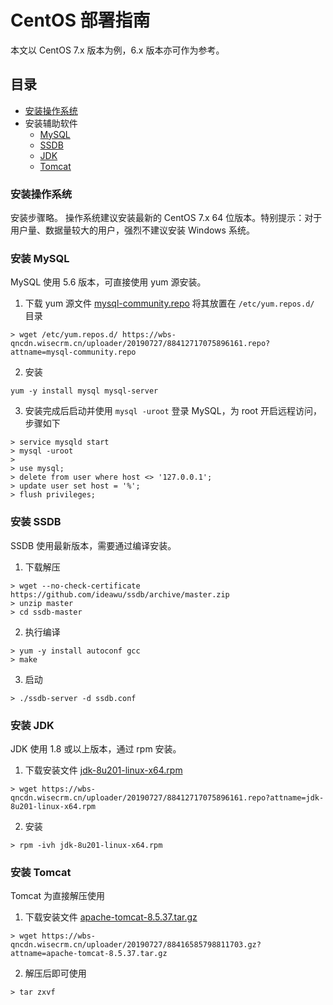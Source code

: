 # CentOS 部署指南
本文以 CentOS 7.x 版本为例，6.x 版本亦可作为参考。

## 目录
* [安装操作系统](#安装操作系统)
* 安装辅助软件
  * [MySQL](#安装-mysql)
  * [SSDB](#安装-ssdb)
  * [JDK](#安装-jdk)
  * [Tomcat](#安装-tomcat)
  
### 安装操作系统
安装步骤略。
操作系统建议安装最新的 CentOS 7.x 64 位版本。特别提示：对于用户量、数据量较大的用户，强烈不建议安装 Windows 系统。

### 安装 MySQL
MySQL 使用 5.6 版本，可直接使用 yum 源安装。
1. 下载 yum 源文件 [mysql-community.repo](https://wbs-qncdn.wisecrm.cn/uploader/20190727/88412717075896161.repo?attname=mysql-community.repo) 将其放置在 `/etc/yum.repos.d/` 目录
```
> wget /etc/yum.repos.d/ https://wbs-qncdn.wisecrm.cn/uploader/20190727/88412717075896161.repo?attname=mysql-community.repo
```
2. 安装
```
yum -y install mysql mysql-server
```
3. 安装完成后启动并使用 `mysql -uroot` 登录 MySQL，为 root 开启远程访问，步骤如下
```
> service mysqld start
> mysql -uroot
>
> use mysql;
> delete from user where host <> '127.0.0.1';
> update user set host = '%';
> flush privileges;
```

### 安装 SSDB
SSDB 使用最新版本，需要通过编译安装。

1. 下载解压
```
> wget --no-check-certificate https://github.com/ideawu/ssdb/archive/master.zip
> unzip master
> cd ssdb-master
```
2. 执行编译
```
> yum -y install autoconf gcc
> make 
```
3. 启动
```
> ./ssdb-server -d ssdb.conf
```

### 安装 JDK
JDK 使用 1.8 或以上版本，通过 rpm 安装。
1. 下载安装文件 [jdk-8u201-linux-x64.rpm](https://wbs-qncdn.wisecrm.cn/uploader/20190727/88412717075896161.repo?attname=jdk-8u201-linux-x64.rpm)
```
> wget https://wbs-qncdn.wisecrm.cn/uploader/20190727/88412717075896161.repo?attname=jdk-8u201-linux-x64.rpm
```
2. 安装
```
> rpm -ivh jdk-8u201-linux-x64.rpm
```

### 安装 Tomcat
Tomcat 为直接解压使用
1. 下载安装文件 [apache-tomcat-8.5.37.tar.gz](https://wbs-qncdn.wisecrm.cn/uploader/20190727/88416585798811703.gz?attname=apache-tomcat-8.5.37.tar.gz)
```
> wget https://wbs-qncdn.wisecrm.cn/uploader/20190727/88416585798811703.gz?attname=apache-tomcat-8.5.37.tar.gz
```
2. 解压后即可使用
```
> tar zxvf 
```

